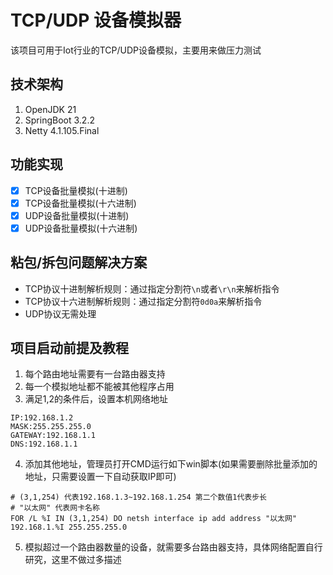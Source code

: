 # TCP/UDP 设备模拟器

该项目可用于Iot行业的TCP/UDP设备模拟，主要用来做压力测试

## 技术架构

1. OpenJDK 21
2. SpringBoot 3.2.2
3. Netty 4.1.105.Final

## 功能实现

- [x] TCP设备批量模拟(十进制)
- [x] TCP设备批量模拟(十六进制)
- [x] UDP设备批量模拟(十进制)
- [x] UDP设备批量模拟(十六进制)

## 粘包/拆包问题解决方案

- TCP协议十进制解析规则：通过指定分割符`\n`或者`\r\n`来解析指令
- TCP协议十六进制解析规则：通过指定分割符`0d0a`来解析指令
- UDP协议无需处理

## 项目启动前提及教程

1. 每个路由地址需要有一台路由器支持
2. 每一个模拟地址都不能被其他程序占用
3. 满足1,2的条件后，设置本机网络地址

```shell
IP:192.168.1.2
MASK:255.255.255.0
GATEWAY:192.168.1.1
DNS:192.168.1.1
```
4. 添加其他地址，管理员打开CMD运行如下win脚本(如果需要删除批量添加的地址，只需要设置一下自动获取IP即可)

```shell
# (3,1,254) 代表192.168.1.3~192.168.1.254 第二个数值1代表步长
# "以太网" 代表网卡名称
FOR /L %I IN (3,1,254) DO netsh interface ip add address "以太网" 192.168.1.%I 255.255.255.0
```

5. 模拟超过一个路由器数量的设备，就需要多台路由器支持，具体网络配置自行研究，这里不做过多描述